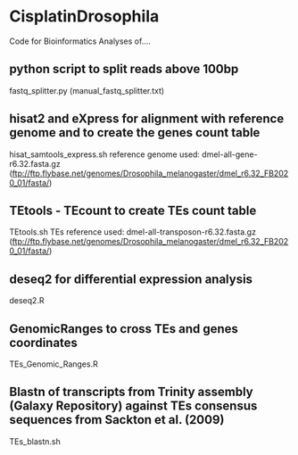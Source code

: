 # CisplatinDrosophila
Code for Bioinformatics Analyses of....

## python script to split reads above 100bp
fastq_splitter.py (manual_fastq_splitter.txt)

## hisat2 and eXpress for alignment with reference genome and to create the genes count table
hisat_samtools_express.sh
reference genome used: dmel-all-gene-r6.32.fasta.gz (ftp://ftp.flybase.net/genomes/Drosophila_melanogaster/dmel_r6.32_FB2020_01/fasta/)

## TEtools - TEcount to create TEs count table
TEtools.sh
TEs reference used: dmel-all-transposon-r6.32.fasta.gz (ftp://ftp.flybase.net/genomes/Drosophila_melanogaster/dmel_r6.32_FB2020_01/fasta/)

## deseq2 for differential expression analysis
deseq2.R

## GenomicRanges to cross TEs and genes coordinates
TEs_Genomic_Ranges.R

## Blastn of transcripts from Trinity assembly (Galaxy Repository) against TEs consensus sequences from Sackton et al. (2009)
TEs_blastn.sh

